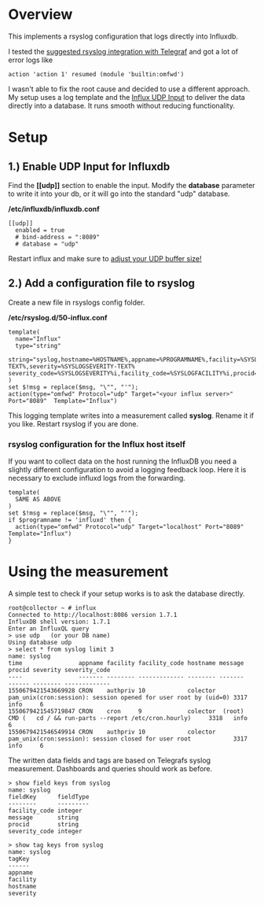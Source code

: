 # Overview
This implements a rsyslog configuration that logs directly into Influxdb.

I tested the [suggested rsyslog integration with Telegraf](https://github.com/influxdata/telegraf/tree/master/plugins/inputs/syslog) and got a lot of error logs like
```
action 'action 1' resumed (module 'builtin:omfwd')
```
I wasn't able to fix the root cause and decided to use a different approach. My setup uses a log template and the [Influx UDP Input](https://docs.influxdata.com/influxdb/v1.7/supported_protocols/udp/) to deliver the data directly into a database. It runs smooth without reducing functionality.

# Setup 
## 1.) Enable UDP Input for Influxdb
Find the **[[udp]]** section to enable the input. Modify the **database** parameter to write it into your db, or it will go into the standard "udp" database.

**/etc/influxdb/influxdb.conf**
```
[[udp]]
  enabled = true
  # bind-address = ":8089"
  # database = "udp"
```
Restart influx and make sure to [adjust your UDP buffer size!](https://docs.influxdata.com/influxdb/v1.7/supported_protocols/udp/)

## 2.) Add a configuration file to rsyslog
Create a new file in rsyslogs config folder.

**/etc/rsyslog.d/50-influx.conf**
```
template(
  name="Influx"
  type="string"
  string="syslog,hostname=%HOSTNAME%,appname=%PROGRAMNAME%,facility=%SYSLOGFACILITY-TEXT%,severity=%SYSLOGSEVERITY-TEXT% severity_code=%SYSLOGSEVERITY%i,facility_code=%SYSLOGFACILITY%i,procid=\"%PROCID%\",message=\"%$!msg%\"\n"
)
set $!msg = replace($msg, "\"", "'");
action(type="omfwd" Protocol="udp" Target="<your influx server>" Port="8089"  Template="Influx")
```
This logging template writes into a measurement called **syslog**. Rename it if you like. 
Restart rsyslog if you are done.

### rsyslog configuration for the Influx host itself
If you want to collect data on the host running the InfluxDB you need a slightly different configuration to avoid a logging feedback loop. Here it is necessary to exclude influxd logs from the forwarding.
```
template(
  SAME AS ABOVE
)
set $!msg = replace($msg, "\"", "'");
if $programname != 'influxd' then {
  action(type="omfwd" Protocol="udp" Target="localhost" Port="8089"  Template="Influx")
}
```

# Using the measurement
A simple test to check if your setup works is to ask the database directly. 
```
root@collector ~ # influx
Connected to http://localhost:8086 version 1.7.1
InfluxDB shell version: 1.7.1
Enter an InfluxQL query
> use udp   (or your DB name)
Using database udp
> select * from syslog limit 3
name: syslog
time                appname facility facility_code hostname message                                                          procid severity severity_code
----                ------- -------- ------------- -------- -------                                                          ------ -------- -------------
1550679421543669928 CRON    authpriv 10            colector  pam_unix(cron:session): session opened for user root by (uid=0) 3317   info     6
1550679421545719847 CRON    cron     9             colector  (root) CMD (   cd / && run-parts --report /etc/cron.hourly)     3318   info     6
1550679421546549914 CRON    authpriv 10            colector  pam_unix(cron:session): session closed for user root            3317   info     6
```

The written data fields and tags are based on Telegrafs syslog measurement. Dashboards and queries should work as before. 
```
> show field keys from syslog
name: syslog
fieldKey      fieldType
--------      ---------
facility_code integer
message       string
procid        string
severity_code integer

> show tag keys from syslog
name: syslog
tagKey
------
appname
facility
hostname
severity
```
